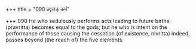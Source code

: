 +++
title = "090 प्रवृत्तङ् कर्म"

+++
090	He who sedulously performs acts leading to future births (pravritta) becomes equal to the gods; but he who is intent on the performance of those causing the cessation (of existence, nivritta) indeed, passes beyond (the reach of) the five elements.